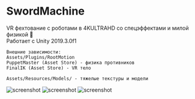 # SwordMachine
VR фехтование с роботами в 4KULTRAHD со спецэффектами и милой физикой 🙂  
Работает с Unity 2019.3.0f1
```
Внешние зависимости:
Assets/Plugins/RootMotion  
PuppetMaster (Asset Store) - физика противников  
FinalIK (Asset Store) - VR тело  
  
Assets/Resources/Models/ - тяжелые текстуры и модели  
```
![screenshot](https://github.com/wndenis/SwordMachine/raw/master/Screenshots/3.png)
![screenshot](https://github.com/wndenis/SwordMachine/raw/master/Screenshots/1.png)
![screenshot](https://github.com/wndenis/SwordMachine/raw/master/Screenshots/2.png)
